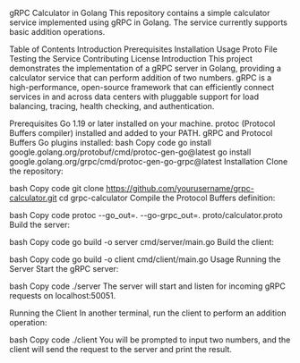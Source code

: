 gRPC Calculator in Golang
This repository contains a simple calculator service implemented using gRPC in Golang. The service currently supports basic addition operations.

Table of Contents
Introduction
Prerequisites
Installation
Usage
Proto File
Testing the Service
Contributing
License
Introduction
This project demonstrates the implementation of a gRPC server in Golang, providing a calculator service that can perform addition of two numbers. gRPC is a high-performance, open-source framework that can efficiently connect services in and across data centers with pluggable support for load balancing, tracing, health checking, and authentication.

Prerequisites
Go 1.19 or later installed on your machine.
protoc (Protocol Buffers compiler) installed and added to your PATH.
gRPC and Protocol Buffers Go plugins installed:
bash
Copy code
go install google.golang.org/protobuf/cmd/protoc-gen-go@latest
go install google.golang.org/grpc/cmd/protoc-gen-go-grpc@latest
Installation
Clone the repository:

bash
Copy code
git clone https://github.com/yourusername/grpc-calculator.git
cd grpc-calculator
Compile the Protocol Buffers definition:

bash
Copy code
protoc --go_out=. --go-grpc_out=. proto/calculator.proto
Build the server:

bash
Copy code
go build -o server cmd/server/main.go
Build the client:

bash
Copy code
go build -o client cmd/client/main.go
Usage
Running the Server
Start the gRPC server:

bash
Copy code
./server
The server will start and listen for incoming gRPC requests on localhost:50051.

Running the Client
In another terminal, run the client to perform an addition operation:

bash
Copy code
./client
You will be prompted to input two numbers, and the client will send the request to the server and print the result.
